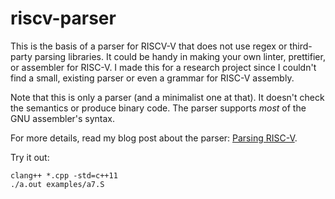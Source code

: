 # riscv-parser

This is the basis of a parser for RISCV-V that does not use regex or third-party parsing libraries. It could be handy in making your own linter, prettifier, or assembler for RISC-V. I made this for a research project since I couldn't find a small, existing parser or even a grammar for RISC-V assembly.

Note that this is only a parser (and a minimalist one at that). It doesn't check the semantics or produce binary code. The parser supports *most* of the GNU assembler's syntax. 

For more details, read my blog post about the parser: [Parsing RISC-V](https://web.eecs.utk.edu/~azh/blog/parsingriscv.html).

Try it out:
```
clang++ *.cpp -std=c++11
./a.out examples/a7.S
```
